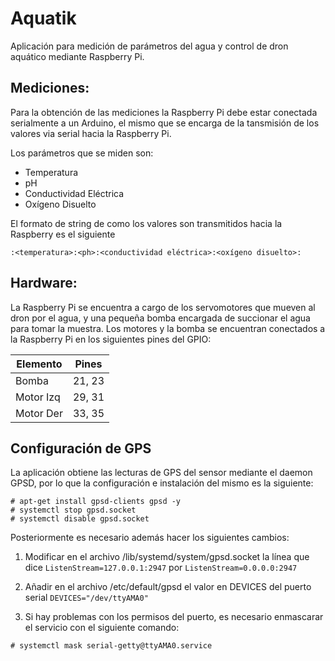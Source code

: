 Aquatik
=======

Aplicación para medición de parámetros del agua y control de dron aquático mediante
Raspberry Pi.

Mediciones:
-----------

Para la obtención de las mediciones la Raspberry Pi debe estar conectada serialmente
a un Arduino, el mismo que se encarga de la tansmisión de los valores via serial hacia la
Raspberry Pi.

Los parámetros que se miden son:

- Temperatura
- pH
- Conductividad Eléctrica
- Oxígeno Disuelto

El formato de string de como los valores son transmitidos hacia la Raspberry es el siguiente

`:<temperatura>:<ph>:<conductividad eléctrica>:<oxígeno disuelto>:`

Hardware:
---------

La Raspberry Pi se encuentra a cargo de los servomotores que mueven al dron por el agua,
y una pequeña bomba encargada de succionar el agua para tomar la muestra. Los motores
y la bomba se encuentran conectados a la Raspberry Pi en los siguientes pines del GPIO:

| Elemento   | Pines   |
| ---------- | :-----: |
| Bomba      | 21, 23  |
| Motor Izq  | 29, 31  |
| Motor Der  | 33, 35  |

Configuración de GPS
--------------------

La aplicación obtiene las lecturas de GPS del sensor mediante el daemon GPSD, por
lo que la configuración e instalación del mismo es la siguiente:

``` {.sourceCode .bash}
# apt-get install gpsd-clients gpsd -y
# systemctl stop gpsd.socket
# systemctl disable gpsd.socket
```
Posteriormente es necesario además hacer los siguientes cambios:

1. Modificar en el archivo /lib/systemd/system/gpsd.socket la línea que
dice `ListenStream=127.0.0.1:2947` por `ListenStream=0.0.0.0:2947`

2. Añadir en el archivo /etc/default/gpsd el valor en DEVICES del puerto serial
`DEVICES="/dev/ttyAMA0"`

3. Si hay problemas con los permisos del puerto, es necesario enmascarar el
servicio con el siguiente comando:

``` {.sourceCode .bash}
# systemctl mask serial-getty@ttyAMA0.service
```



